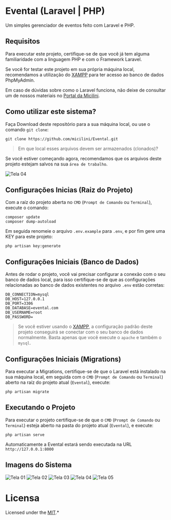 # Evental (Laravel | PHP)

Um simples gerenciador de eventos feito com Laravel e PHP.

## Requisitos

Para executar este projeto, certifique-se de que você já tem alguma familiaridade com a linguagem PHP e com o Framework Laravel.

Se você for testar este projeto em sua própria máquina local, recomendamos a utilização do [XAMPP](https://www.apachefriends.org/pt_br/index.html) para ter acesso ao banco de dados PhpMyAdmin.

Em caso de dúvidas sobre como o Laravel funciona, não deixe de consultar um de nossos materiais no [Portal da Micilini](https://micilini.com/conteudos/php/laravel-parte-1).

## Como utilizar este sistema?

Faça Download deste repositório para a sua máquina local, ou use o comando ```git clone```:

```
git clone https://github.com/micilini/Evental.git
```

> Em que local esses arquivos devem ser armazenados (clonados)?

Se você estiver começando agora, recomendamos que os arquivos deste projeto estejam salvos na sua ```área de trabalho```.

![Tela 04](http://chickensteen.com.br/assets/images/telas/tela-04.png)

## Configurações Inicias (Raiz do Projeto)

Com a raíz do projeto aberta no ```CMD``` (```Prompt de Comando``` ou ```Terminal```), execute o comando:

```
composer update
composer dump-autoload
```

Em seguida renomeie o arquivo ```.env.example``` para ```.env```, e por fim gere uma KEY para este projeto:

```
php artisan key:generate
```

## Configurações Iniciais (Banco de Dados)

Antes de rodar o projeto, você vai precisar configurar a conexão com o seu banco de dados local, para isso certifique-se de que as configurações relacionadas ao banco de dados existentes no arquivo ```.env``` estão corretas:

```
DB_CONNECTION=mysql
DB_HOST=127.0.0.1
DB_PORT=3306
DB_DATABASE=evental.com
DB_USERNAME=root
DB_PASSWORD=
```

> Se você estiver usando o [XAMPP](https://www.apachefriends.org/pt_br/index.html), a configuração padrão deste projeto conseguirá se conectar com o seu banco de dados normalmente. Basta apenas que você execute o ```apache``` e também o ```mysql```.

## Configurações Iniciais (Migrations)

Para executar a Migrations, certifique-se de que o Laravel está instalado na sua máquina local, em seguida com o ```CMD``` (```Prompt de Comando``` ou ```Terminal```) aberto na raíz do projeto atual (```Evental```), execute:

```
php artisan migrate
```

## Executando o Projeto

Para executar o projeto certifique-se de que o ```CMD``` (```Prompt de Comando``` ou ```Terminal```) esteja aberto na pasta do projeto atual (```Evental```), e execute:

```
php artisan serve
```

Automaticamente a Evental estará sendo executada na URL  ```http://127.0.0.1:8000```

## Imagens do Sistema

![Tela 01](https://micilini.com/assets/evental/tela-01.png)
![Tela 02](https://micilini.com/assets/evental/tela-02.png)
![Tela 03](https://micilini.com/assets/evental/tela-03.png)
![Tela 04](https://micilini.com/assets/evental/tela-04.png)
![Tela 05](https://micilini.com/assets/evental/tela-05.png)

# Licensa

Licensed under the [MIT](https://github.com/git/git-scm.com/blob/main/MIT-LICENSE.txt).*